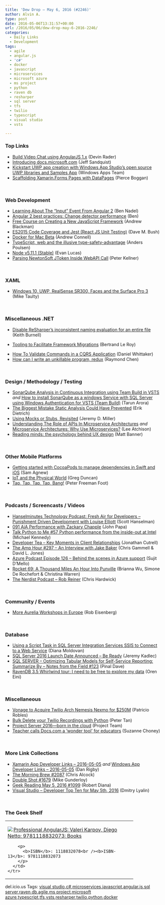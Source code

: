 ```yaml
---
title: 'Dew Drop – May 6, 2016 (#2246)'
author: Alvin A.
type: post
date: 2016-05-06T13:31:57+00:00
url: /2016/05/06/dew-drop-may-6-2016-2246/
categories:
  - Daily Links
  - Development
tags:
  - agile
  - angular.js
  - 'c#'
  - docker
  - javascript
  - microservices
  - microsoft azure
  - ms project
  - python
  - raven db
  - resharper
  - sql server
  - tfs
  - twilio
  - typescript
  - visual studio
  - vsts

---
```

### <a name="top"></a>Top Links

  * <a href="http://twilioinc.wpengine.com/2016/05/build-video-chat-using-angularjs-1-x.html" target="_blank">Build Video Chat using AngularJS 1.x</a> (Devin Rader)
  * <a href="http://docsmsftblog.azurewebsites.net/teamblog/introducing-docs-microsoft-com/" target="_blank">Introducing docs.microsoft.com</a> (Jeff Sandquist)
  * <a href="https://blogs.windows.com/buildingapps/2016/05/05/kickstart-uwp-app-creation-with-windows-app-studios-open-source-uwp-libraries-and-samples-app/?WT.mc_id=DX_MVP4025064" target="_blank">Kickstart UWP app creation with Windows App Studio’s open source UWP libraries and Samples App</a> (Windows Apps Team)
  * <a href="https://blog.xamarin.com/scaffolding-xamarin-forms-pages-with-datapages/" target="_blank">Scaffolding Xamarin.Forms Pages with DataPages</a> (Pierce Boggan)

&nbsp;

### <a name="web"></a>Web Development

  * <a href="http://www.bennadel.com/blog/3089-learning-about-the-input-event-from-angular-2.htm" target="_blank">Learning About The &#8220;Input&#8221; Event From Angular 2</a> (Ben Nadel)
  * <a href="https://www.lucidchart.com/techblog/2016/05/04/angular-2-best-practices-change-detector-performance/?utm_source=javascriptweekly&utm_medium=email" target="_blank">Angular 2 best practices: Change detector performance</a> (Ben)
  * <a href="http://code.tutsplus.com/articles/free-course-on-creating-a-new-javascript-framework--cms-26458" target="_blank">Free Course on Creating a New JavaScript Framework</a> (Andrew Blackman)
  * <a href="http://blog.dmbcllc.com/es2015-code-coverage-and-jest-react-js-unit-testing/" target="_blank">ES2015 Code Coverage and Jest (React JS Unit Testing)</a> (Dave M. Bush)
  * <a href="http://feedproxy.google.com/~r/AndrewConnell/~3/UMrqBN8WGJI/docker-for-mac-beta" target="_blank">Docker for Mac Beta</a> (Andrew Connell)
  * <a href="http://feedproxy.google.com/~r/jayway/posts/~3/WBIkb5sgK3M/" target="_blank">TypeScript, web and the illusive type-safety-advantage</a> (Anders Poulsen)
  * <a href="https://nodejs.org/en/blog/release/v5.11.1" target="_blank">Node v5.11.1 (Stable)</a> (Evan Lucas)
  * <a href="http://peterkellner.net/2016/05/05/parsing-newtonsoft-jtoken-inside-webapi-call/" target="_blank">Parsing NewtonSoft JToken Inside WebAPI Call</a> (Peter Kellner)

&nbsp;

### <a name="silverlight"></a>XAML

  * <a href="http://feedproxy.google.com/~r/mtaulty/~3/iWBsmglx_kk/" target="_blank">Windows 10, UWP, RealSense SR300, Faces and the Surface Pro 3</a> (Mike Taulty)

&nbsp;

### <a name="dotnet"></a>Miscellaneous .NET

  * <a href="https://blog.falafel.com/disable-resharpers-inconsistent-naming-evaulation-entire-file/" target="_blank">Disable ReSharper’s inconsistent naming evaluation for an entire file</a> (Keith Burnell)
  * <a href="https://blogs.msdn.microsoft.com/dotnet/2016/05/05/tooling-to-facilitate-framework-migrations/" target="_blank">Tooling to Facilitate Framework Migrations</a> (Bertrand Le Roy)
  * <div align="left">
      <a href="http://danielwhittaker.me/2016/04/20/how-to-validate-commands-in-a-cqrs-application/" target="_blank">How To Validate Commands in a CQRS Application</a> (Daniel Whittaker)
    </div>

  * <div align="left">
      <a href="https://blogs.msdn.microsoft.com/oldnewthing/20160505-00/?p=93415" target="_blank">How can I write an unkillable program, redux</a> (Raymond Chen)
    </div>

<p align="left">
  &nbsp;
</p>

### <a name="design"></a>Design / Methodology / Testing

  * <a href="http://feedproxy.google.com/~r/visualstudiogeeks/otas/~3/GWPUbUVtISo/SonarQube-Analysis-With-VSTS-Using-TeamBuild" target="_blank">SonarQube Analysis in Continuous Integration using Team Build in VSTS</a> _and_ <a href="http://feedproxy.google.com/~r/visualstudiogeeks/otas/~3/dJQ4ZwuBl40/Install-SonarQube-As-WindowsService-With-SQLServer-WindowsAuth-VSTS-TeamBuild" target="_blank">How to install SonarQube as a windows Service with SQL Server using Windows Authentication for VSTS (Team Build)</a> (Tarun Arora)
  * <a href="http://blog.ndepend.com/biggest-mistake-static-analysis-prevented/" target="_blank">The Biggest Mistake Static Analysis Could Have Prevented</a> (Erik Dietrich)
  * <a href="https://jeremydmiller.com/2016/05/05/using-mocks-or-stubs-revisited/" target="_blank">Using Mocks or Stubs, Revisited</a> (Jeremy D. Miller)
  * <a href="http://feedproxy.google.com/~r/ProgrammableWeb/~3/diobwA3_yes/05" target="_blank">Understanding The Role of APIs In Microservice Architectures</a> _and_ <a href="http://feedproxy.google.com/~r/ProgrammableWeb/~3/klgXFk6AOgc/05" target="_blank">Microservice Architectures: Why Use Microservices?</a> (Lee Atchison)
  * <a href="http://www.webdesignerdepot.com/2016/05/reading-minds-the-psychology-behind-ux-design/" target="_blank">Reading minds: the psychology behind UX design</a> (Matt Banner)

&nbsp;

### <a name="mobile"></a>Other Mobile Platforms

  * <a href="http://twilioinc.wpengine.com/2016/05/getting-started-with-cocoapods-to-manage-dependencies-in-swift-and-ios.html" target="_blank">Getting started with CocoaPods to manage dependencies in Swift and iOS</a> (Sam Agnew)
  * <a href="https://channel9.msdn.com/coding4fun/blog/IoT-and-the-Physical-World?WT.mc_id=DX_MVP4025064" target="_blank">IoT and the Physical World</a> (Greg Duncan)
  * <a href="http://feedproxy.google.com/~r/PeterFoot/~3/27aM2HceYIo/" target="_blank">Tap, Tap, Tap, Tap, Bang!</a> (Peter Freeman Foot)

&nbsp;

### <a name="podcasts"></a>Podcasts / Screencasts / Videos

  * <a href="http://www.hanselminutes.com/526/punishment-driven-development-with-louise-elliott" target="_blank">Hanselminutes Technology Podcast: Fresh Air for Developers &#8211; Punishment Driven Development with Louise Elliott</a> (Scott Hanselman)
  * <a href="https://devchat.tv/adv-in-angular/091-aia-performance-with-zackary-chapple" target="_blank">091 AiA Performance with Zackary Chapple</a> (John Papa)
  * <a href="https://talkpython.fm/episodes/show/57/python-performance-from-the-inside-out-at-intel" target="_blank">Talk Python to Me #57 Python performance from the inside-out at Intel</a> (Michael Kennedy)
  * <a href="http://feedproxy.google.com/~r/DeveloperTea/~3/iHmGMtlvpMw/37181-key-moments-in-client-relationships" target="_blank">Developer Tea &#8211; Key Moments in Client Relationships</a> (Jonathan Cutrell)
  * <a href="http://feedproxy.google.com/~r/TheAmpHour/~3/pF8rjIM3F98/" target="_blank">The Amp Hour #297 – An Interview with Jake Baker</a> (Chris Gammell & David L. Jones)
  * <a href="http://azpodcast.azurewebsites.net/post/Episode-126-Behind-the-scenes-in-Azure-support" target="_blank">Azure Podcast Episode 126 &#8211; Behind the scenes in Azure support</a> (Sujit D&#8217;Mello)
  * <a href="http://relay.fm/rocket/69" target="_blank">Rocket 69: A Thousand Miles An Hour Into Punville</a> (Brianna Wu, Simone De Rochefort & Christina Warren)
  * <a href="http://nerdist.libsyn.com/rob-reiner" target="_blank">The Nerdist Podcast &#8211; Rob Reiner</a> (Chris Hardwick)

&nbsp;

### <a name="events"></a>Community / Events

  * <a href="http://eisenbergeffect.bluespire.com/untit/" target="_blank">More Aurelia Workshops in Europe</a> (Rob Eisenberg)

&nbsp;

### <a name="sql"></a>Database

  * <a href="http://www.mssqltips.com/tip.asp?tip=4288" target="_blank">Using a Script Task in SQL Server Integration Services SSIS to Connect to a Web Service</a> (Diana Moldovan)
  * <a href="http://www.mssqltips.com/tip.asp?tip=4297" target="_blank">SQL Server 2016 Launch Date Announced &#8211; Be Ready</a> (Jeremy Kadlec)
  * <a href="http://blog.sqlauthority.com/2016/05/06/sql-server-optimizing-tabular-models-self-service-reporting-summarize-notes-field-123/" target="_blank">SQL SERVER – Optimizing Tabular Models for Self-Service Reporting: Summarize By – Notes from the Field #123</a> (Pinal Dave)
  * <a href="http://feedproxy.google.com/~r/AyendeRahien/~3/gH-s8KXelA4/ravendb-3-5-whirlwind-tour-i-need-to-be-free-to-explore-my-data" target="_blank">RavenDB 3.5 Whirlwind tour: I need to be free to explore my data</a> (Oren Eini)

&nbsp;

### <a name="misc"></a>Miscellaneous

  * <a href="http://feedproxy.google.com/~r/ProgrammableWeb/~3/BN7DmfeUEok/05" target="_blank">Vonage to Acquire Twilio Arch Nemesis Nexmo for $250M</a> (Patricio Robles)
  * <a href="http://twilioinc.wpengine.com/2016/05/bulk-delete-your-twilio-recordings-with-python.html" target="_blank">Bulk Delete your Twilio Recordings with Python</a> (Peter Tan)
  * <a href="https://blogs.office.com/2016/05/05/project-server-2016-born-in-the-cloud/" target="_blank">Project Server 2016—born in the cloud</a> (Project Team)
  * <a href="http://blogs.microsoft.com/firehose/2016/05/05/teacher-calls-docs-com-a-wonder-tool-for-educators/" target="_blank">Teacher calls Docs.com a ‘wonder tool’ for educators</a> (Suzanne Choney)

&nbsp;

### <a name="links"></a>More Link Collections

  * <a href="http://allaboutxamarin.com/2016/05/xamarin-app-developer-links-2016-05-05/" target="_blank">Xamarin App Developer Links &#8211; 2016-05-05</a> _and_ <a href="http://windowsappdev.com/2016/05/windows-app-developer-links-2016-05-05/" target="_blank">Windows App Developer Links &#8211; 2016-05-05</a> (Dan Rigby)
  * <a href="http://feedproxy.google.com/~r/ReflectivePerspective/~3/sgSrTUER5JA/" target="_blank">The Morning Brew #2087</a> (Chris Alcock)
  * <a href="http://afreshcup.com/home/2016/5/5/double-shot-1679.html" target="_blank">Double Shot #1679</a> (Mike Gunderloy)
  * <a href="http://feeds.regulargeek.com/~r/RegularGeek/~3/m4WyeBH55uA/" target="_blank">Geek Reading May 5, 2016 #1099</a> (Robert Diana)
  * <a href="http://www.lyalin.com/2016/05/05/visual-studio-developer-top-ten-for-may-5th-2016/" target="_blank">Visual Studio – Developer Top Ten for May 5th, 2016</a> (Dmitry Lyalin)

&nbsp;

### <a name="shelf"></a>The Geek Shelf

<div id="scid:7dc1bd33-94bd-46fd-a20b-0131235bcd47:27a1e353-66a8-464d-8fc4-1df925ed630f" class="wlWriterEditableSmartContent" style="float: none; padding-bottom: 0px; padding-top: 0px; padding-left: 0px; margin: 0px; display: inline; padding-right: 0px">
  <table cellspacing="0" cellpadding="2" width="400" border="0" unselectable="on">
    <tr>
      <td valign="top" width="400">
        <p>
          <a title="Professional AngularJS: Valeri Karpov, Diego Netto: 9781118832073: Books" href="http://www.amazon.com/exec/obidos/ASIN/1118832078/amavin-20"><img data-recalc-dims="1" decoding="async" src="https://i0.wp.com/images.amazon.com/images/P/1118832078.01.MZZZZZZZ.jpg?w=660" border="0" align="left" style="float:left" />Professional AngularJS: Valeri Karpov, Diego Netto: 9781118832073: Books</a>
        </p>
        
        <p>
          <b>ISBN</b>: 1118832078<br /><b>ISBN-13</b>: 9781118832073
        </p>
      </td>
    </tr>
  </table>
</div>

<div id="scid:0767317B-992E-4b12-91E0-4F059A8CECA8:5f818dd5-32d6-46f7-a9e6-a5b294a8fe65" class="wlWriterEditableSmartContent" style="float: none; padding-bottom: 0px; padding-top: 0px; padding-left: 0px; margin: 0px; display: inline; padding-right: 0px">
  del.icio.us Tags: <a href="http://del.icio.us/popular/visual+studio" rel="tag">visual studio</a>,<a href="http://del.icio.us/popular/c%23" rel="tag">c#</a>,<a href="http://del.icio.us/popular/microservices" rel="tag">microservices</a>,<a href="http://del.icio.us/popular/javascript" rel="tag">javascript</a>,<a href="http://del.icio.us/popular/angular.js" rel="tag">angular.js</a>,<a href="http://del.icio.us/popular/sql+server" rel="tag">sql server</a>,<a href="http://del.icio.us/popular/raven+db" rel="tag">raven db</a>,<a href="http://del.icio.us/popular/agile" rel="tag">agile</a>,<a href="http://del.icio.us/popular/ms+project" rel="tag">ms project</a>,<a href="http://del.icio.us/popular/microsoft+azure" rel="tag">microsoft azure</a>,<a href="http://del.icio.us/popular/typescript" rel="tag">typescript</a>,<a href="http://del.icio.us/popular/tfs" rel="tag">tfs</a>,<a href="http://del.icio.us/popular/vsts" rel="tag">vsts</a>,<a href="http://del.icio.us/popular/resharper" rel="tag">resharper</a>,<a href="http://del.icio.us/popular/twilio" rel="tag">twilio</a>,<a href="http://del.icio.us/popular/python" rel="tag">python</a>,<a href="http://del.icio.us/popular/docker" rel="tag">docker</a>
</div>